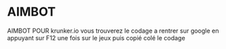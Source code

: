 # AIMBOT
AIMBOT POUR krunker.io
vous trouverez le codage a rentrer sur google en appuyant sur F12 une fois sur le jeux puis copié colé le codage 
